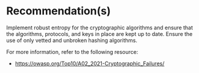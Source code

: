# Recommendation(s)

Implement robust entropy for the cryptographic algorithms and ensure that the algorithms, protocols, and keys in place are kept up to date. Ensure the use of only vetted and unbroken hashing algorithms.

For more information, refer to the following resource:

- <https://owasp.org/Top10/A02_2021-Cryptographic_Failures/>
